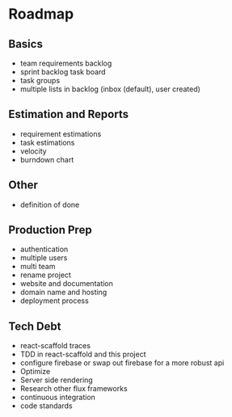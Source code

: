 Roadmap
=======

Basics
------
+ team requirements backlog
+ sprint backlog task board
+ task groups
+ multiple lists in backlog (inbox (default), user created)

Estimation and Reports
----------------------
+ requirement estimations
+ task estimations
+ velocity
+ burndown chart

Other
-----
+ definition of done

Production Prep
---------------
+ authentication
+ multiple users
+ multi team
+ rename project
+ website and documentation
+ domain name and hosting
+ deployment process

Tech Debt
---------
+ react-scaffold traces
+ TDD in react-scaffold and this project
+ configure firebase or swap out firebase for a more robust api
+ Optimize
+ Server side rendering
+ Research other flux frameworks
+ continuous integration
+ code standards
